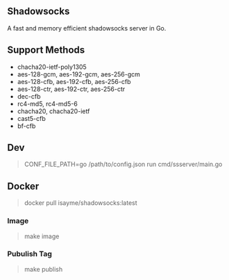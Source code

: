 ## Shadowsocks
A fast and memory efficient shadowsocks server in Go.

## Support Methods
- chacha20-ietf-poly1305
- aes-128-gcm, aes-192-gcm, aes-256-gcm
- aes-128-cfb, aes-192-cfb, aes-256-cfb
- aes-128-ctr, aes-192-ctr, aes-256-ctr
- dec-cfb
- rc4-md5, rc4-md5-6
- chacha20, chacha20-ietf
- cast5-cfb
- bf-cfb

## Dev
> CONF_FILE_PATH=go /path/to/config.json run cmd/ssserver/main.go

## Docker
> docker pull isayme/shadowsocks:latest

### Image
> make image

### Pubulish Tag
> make publish
